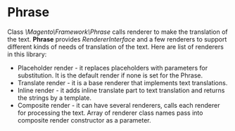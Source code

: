 # Phrase

Class *\Magento\Framework\Phrase* calls renderer to make the translation of the text. **Phrase** provides *RendererInterface* and a few renderers to support different kinds of needs of translation of the text. Here are list of renderers in this library:

 * Placeholder render - it replaces placeholders with parameters for substitution. It is the default render if none is set for the Phrase.
 * Translate render - it is a base renderer that implements text translations.
 * Inline render - it adds inline translate part to text translation and returns the strings by a template.
 * Composite render - it can have several renderers, calls each renderer for processing the text. Array of renderer class names pass into composite render constructor as a parameter.
